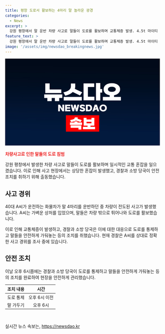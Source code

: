 ```yaml
---
title: 평창 도로서 활보하는 4마리 말 놀라운 광경
categories:
  - News
excerpt: >
  강원 평창에서 말 운반 차량 사고로 말들이 도로를 활보하며 교통체증 발생. 4.5t 마이티 화물차 전도로 인해 운전자 부상, 말 4마리가 도로로 나와 혼잡 초래. 경찰과 소방 당국이 도로 통제 및 말들 가둬 안전조치 시행. A씨에 대한 조사 진행 중.
feature_text: >
  강원 평창에서 말 운반 차량 사고로 말들이 도로를 활보하며 교통체증 발생. 4.5t 마이티 화물차 전도로 인해 운전자 부상, 말 4마리가 도로로 나와 혼잡 초래. 경찰과 소방 당국이 도로 통제 및 말들 가둬 안전조치 시행. A씨에 대한 조사 진행 중.
image: '/assets/img/newsdao_breakingnews.jpg'
---
```


<p><img src="/assets/img/newsdao_breakingnews.jpg" alt="pcversion 속보" /></p>

<p><b><span style="color: #ee2323;">차량사고로 인한 말들의 도로 침범</span></b></p>

<p>강원 평창에서 발생한 차량 사고로 말들이 도로를 활보하며 일시적인 교통 혼잡을 일으켰습니다. 이로 인해 사고 현장에서는 상당한 혼잡이 발생했고, 경찰과 소방 당국이 안전 조치를 취하기 위해 출동했습니다.</p>

<h2 data-ke-size="size26">사고 경위</h2>

<p>40대 A씨가 운전하는 화물차가 말 4마리를 운반하던 중 차량이 전도된 사고가 발생했습니다. A씨는 가벼운 상처를 입었으며, 말들은 차량 밖으로 튀어나와 도로를 활보했습니다. </p>

<p data-ke-size="size16">이로 인해 교통체증이 발생하고, 경찰과 소방 당국은 이에 대한 대응으로 도로를 통제하고 말들을 안전하게 가둬놓는 등의 조치를 취했습니다. 현재 경찰은 A씨를 상대로 정확한 사고 경위를 조사 중에 있습니다.</p>

<h2 data-ke-size="size26">안전 조치</h2>

<p>이날 오후 6시쯤에는 경찰과 소방 당국이 도로를 통제하고 말들을 안전하게 가둬놓는 등의 조치를 완료하여 현장을 안전하게 관리했습니다. </p>

<table>
<thead>
<tr>
<th style="text-align: center;">조치 내용</th>
<th style="text-align: center;">시간</th>
</tr>
</thead>
<tbody>
<tr>
<td style="text-align: center;">도로 통제</td>
<td style="text-align: center;">오후 6시 이전</td>
</tr>
<tr>
<td style="text-align: center;">말 가두기</td>
<td style="text-align: center;">오후 6시</td>
</tr>
</tbody>
</table>

<p data-ke-size="size16">&nbsp;</p>
실시간 뉴스 속보는, <a href="https://newsdao.kr" rel="dofollow">https://newsdao.kr</a>


